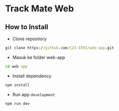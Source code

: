 # Track Mate Web

## How to Install

- Clone repository
```cmd
git clone https://github.com/C23-GT01/web-app.git
```

- Masuk ke folder web-app
```cmd
cd web-app
```

- Install dependency
```cmd
npm install
```
- Run app `development`
```cmd
npm run dev
```
